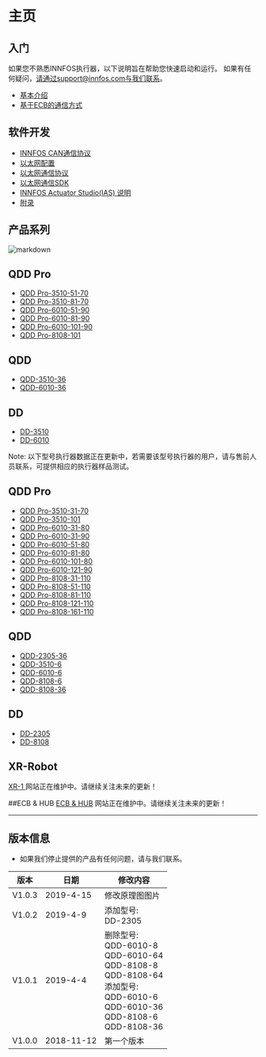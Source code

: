 主页
=====


入门
--------
如果您不熟悉INNFOS执行器，以下说明旨在帮助您快速启动和运行。
如果有任何疑问，请通过support@innfos.com与我们联系。

  * [基本介绍](pages/introduction.md)
  * [基于ECB的通信方式](pages/ECB_Based_Communication.md)



软件开发
------------

  * [INNFOS CAN通信协议](pages/CAN_Communication_Protocol.md)
  * [以太网配置](pages/Ethernet_Configuration.md)
  * [以太网通信协议](pages/Ethernet_Communication_Protocol.md)
  * [以太网通信SDK](pages/Ethernet_Communication_SDK.md)
  * [INNFOS Actuator Studio(IAS) 说明](pages/INNFOS_Actuator_Studio_IAS_instruction.md)
  * [附录](pages/appendix.md)
  
 
  [ipChanged]: <https://github.com/innfos/ipChangeTool/blob/master/README.md>

产品系列
-----------------
![markdown](http://wiki.innfos.com:81/wiki/images/8/8f/%E6%9C%AA%E6%A0%87.png "markdown")


## QDD Pro
  * [QDD Pro-3510-51-70](pages/QDDPro-3510-51.md)
  * [QDD Pro-3510-81-70](pages/QDDPro-3510-81.md)
  * [QDD Pro-6010-51-90](pages/QDDPro-6010-51-90.md)
  * [QDD Pro-6010-81-90](pages/QDDPro-6010-81-90.md)
  * [QDD Pro-6010-101-90](pages/QDDPro-6010-101-90.md)
  * [QDD Pro-8108-101](pages/QDDPro-8108-101.md)



## QDD
  * [QDD-3510-36](pages/QDD-3510-36.md)
  * [QDD-6010-36](pages/QDD-6010-36.md)


## DD
  * [DD-3510](pages/DD-3510.md)
  * [DD-6010](pages/DD-6010.md)

Note: 以下型号执行器数据正在更新中，若需要该型号执行器的用户，请与售前人员联系，可提供相应的执行器样品测试。

## QDD Pro
  * [QDD Pro-3510-31-70](pages/QDDPro-3510-31.md)
  * [QDD Pro-3510-101](pages/QDDPro-3510-101.md)
  * [QDD Pro-6010-31-80](pages/QDDPro-6010-31-80.md)
  * [QDD Pro-6010-31-90](pages/QDDPro-6010-31-90.md)
  * [QDD Pro-6010-51-80](pages/QDDPro-6010-51-80.md)
  * [QDD Pro-6010-81-80](pages/QDDPro-6010-81-80.md)
  * [QDD Pro-6010-101-80](pages/QDDPro-6010-101-80.md)
  * [QDD Pro-6010-121-90](pages/QDDPro-6010-121-90.md)
  * [QDD Pro-8108-31-110](pages/QDDPro-8108-31.md)
  * [QDD Pro-8108-51-110](pages/QDDPro-8108-51.md)
  * [QDD Pro-8108-81-110](pages/QDDPro-8108-81.md)
  * [QDD Pro-8108-121-110](pages/QDDPro-8108-121.md)
  * [QDD Pro-8108-161-110](pages/QDDPro-8108-161.md)


## QDD
  * [QDD-2305-36](pages/QDD-2305-36.md)
  * [QDD-3510-6](pages/QDD-3510-6.md)
  * [QDD-6010-6](pages/QDD-6010-6.md)
  * [QDD-8108-6](pages/QDD-8108-6.md)
  * [QDD-8108-36](pages/QDD-8108-36.md)

## DD
  * [DD-2305](pages/DD-2305.md)
  * [DD-8108](pages/DD-8108.md)

## XR-Robot
 [XR-1 ](https://www.mdeditor.com/)
网站正在维护中。请继续关注未来的更新！

##ECB & HUB
[ECB & HUB](https://www.mdeditor.com/)
网站正在维护中。请继续关注未来的更新！

- - - -

版本信息
----------------------


  * 如果我们停止提供的产品有任何问题，请与我们联系。

| 版本        |日期                   |  	修改内容                                              |
| --------    | --------------------- | ----------------------------------------------------------------------------------  |
| V1.0.3      | 	2019-4-15            |   	修改原理图图片                                      |
| V1.0.2      |  2019-4-9             |   	添加型号: <br>DD-2305                               |
| V1.0.1      |   2019-4-4            |  删除型号:<br>QDD-6010-8<br>QDD-6010-64 <br>QDD-8108-8 <br>QDD-8108-64<br>添加型号:<br>QDD-6010-6 <br>QDD-6010-36 <br>QDD-8108-6 <br>QDD-8108-36  |
| V1.0.0       |   2018-11-12  |  第一个版本 |








